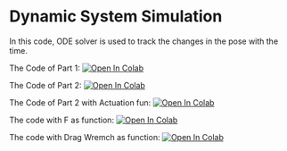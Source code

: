 # Dynamic System Simulation
In this code, ODE solver is used to track the changes in the pose with the time. 

The Code of Part 1: 
[![Open In Colab](https://colab.research.google.com/assets/colab-badge.svg)](https://colab.research.google.com/drive/1h_HnpkjZY2FOEMNsXMf_d4U_yWDU3Y0c?usp=sharing)

The Code of Part 2: 
[![Open In Colab](https://colab.research.google.com/assets/colab-badge.svg)](https://colab.research.google.com/drive/1zEEKN1mtvhn3oAj4uPn8Ale4ndP7iXLW?usp=sharing)

The Code of Part 2 with Actuation fun: 
[![Open In Colab](https://colab.research.google.com/assets/colab-badge.svg)](https://colab.research.google.com/drive/1WKS3_5ljqA-ruutwYpE1eIUWRhcU4l_q?usp=sharing)


The code with F as function: 
[![Open In Colab](https://colab.research.google.com/assets/colab-badge.svg)](https://colab.research.google.com/drive/1Qr1eaZjUnc7kc3MB2fdBcph-CHRYEBzB?usp=sharing)

The code with Drag Wremch as function: 
[![Open In Colab](https://colab.research.google.com/assets/colab-badge.svg)](https://colab.research.google.com/drive/1rRf4S-D9fRuugaTWsKMBXt8YlfwZytiA?usp=sharing)


